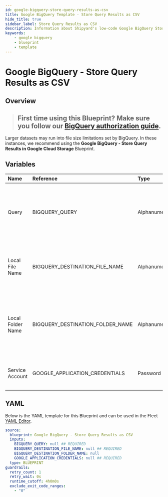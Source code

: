 ```yaml
---
id: google-bigquery-store-query-results-as-csv
title: Google BigQuery Template - Store Query Results as CSV
hide_title: true
sidebar_label: Store Query Results as CSV
description: Information about Shipyard's low-code Google BigQuery Store Query Results as CSV blueprint. Turn the results of your SQL SELECT statement into a CSV file. Extract your Google BigQuery data into files for easier delivery to clients and partners.
keywords:
    - google bigquery
    - blueprint
    - template
---
```


# Google BigQuery - Store Query Results as CSV

## Overview

> ## **First time using this Blueprint? Make sure you follow our [BigQuery authorization guide](https://www.shipyardapp.com/docs/blueprint-library/google-bigquery/google-bigquery-authorization/)**.

Larger datasets may run into file size limitations set by BigQuery. In these instances, we recommend using the **Google BigQuery - Store Query Results in Google Cloud Storage** Blueprint.



## Variables

| Name              | Reference                        | Type         | Required           | Default | Options | Description                                                                                          |
|:------------------|:---------------------------------|:-------------|:-------------------|:--------|:--------|:-----------------------------------------------------------------------------------------------------|
| Query             | BIGQUERY_QUERY                   | Alphanumeric | :white_check_mark: | -       | -       | Standard SQL query to be executed against BigQuery. Does not support Legacy SQL.                     |
| Local File Name   | BIGQUERY_DESTINATION_FILE_NAME   | Alphanumeric | :white_check_mark: | -       | -       | Name of file to be generated with the results. Should be `.csv` extension.                           |
| Local Folder Name | BIGQUERY_DESTINATION_FOLDER_NAME | Alphanumeric | :heavy_minus_sign: | -       | -       | Folder where the file should be downloaded. Leaving blank will place the file in the home directory. |
| Service Account   | GOOGLE_APPLICATION_CREDENTIALS   | Password     | :white_check_mark: | -       | -       | JSON from a Google Cloud Service account key.                                                        |


## YAML

Below is the YAML template for this Blueprint and can be used in the Fleet [YAML Editor](../../reference/fleets/yaml-editor.md).

```yaml
source:
  blueprint: Google BigQuery - Store Query Results as CSV
  inputs:
    BIGQUERY_QUERY: null ## REQUIRED
    BIGQUERY_DESTINATION_FILE_NAME: null ## REQUIRED
    BIGQUERY_DESTINATION_FOLDER_NAME: null 
    GOOGLE_APPLICATION_CREDENTIALS: null ## REQUIRED
  type: BLUEPRINT
guardrails:
  retry_count: 1
  retry_wait: 0s
  runtime_cutoff: 4h0m0s
  exclude_exit_code_ranges:
    - "0"
```
